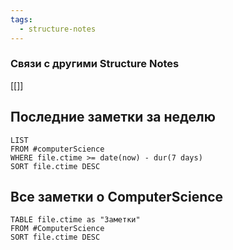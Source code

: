 ```yaml
---
tags:
  - structure-notes
---
```

### Связи с другими Structure Notes
[[]]
## Последние заметки за неделю
```dataview
LIST
FROM #computerScience  
WHERE file.ctime >= date(now) - dur(7 days)
SORT file.ctime DESC
```
## Все заметки о ComputerScience
```dataview
TABLE file.ctime as "Заметки"
FROM #ComputerScience 
SORT file.ctime DESC
```

